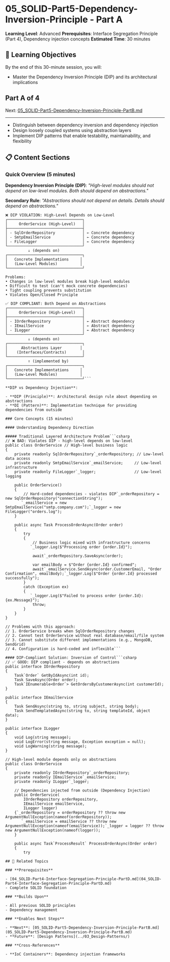 # 05_SOLID-Part5-Dependency-Inversion-Principle - Part A

**Learning Level**: Advanced
**Prerequisites**: Interface Segregation Principle (Part 4), Dependency injection concepts
**Estimated Time**: 30 minutes

## 🎯 Learning Objectives

By the end of this 30-minute session, you will:

- Master the Dependency Inversion Principle (DIP) and its architectural implications

## Part A of 4

Next: [05_SOLID-Part5-Dependency-Inversion-Principle-PartB.md](05_SOLID-Part5-Dependency-Inversion-Principle-PartB.md)

---

- Distinguish between dependency inversion and dependency injection
- Design loosely coupled systems using abstraction layers
- Implement DIP patterns that enable testability, maintainability, and flexibility

## 📋 Content Sections

### Quick Overview (5 minutes)

**Dependency Inversion Principle (DIP)**: *"High-level modules should not depend on low-level modules. Both should depend on abstractions."*

**Secondary Rule**: *"Abstractions should not depend on details. Details should depend on abstractions."*

```text
❌ DIP VIOLATION: High-Level Depends on Low-Level
┌─────────────────────────────────┐
│     OrderService (High-Level)   │
├─────────────────────────────────┤
│ - SqlOrderRepository            │ ← Concrete dependency
│ - SmtpEmailService              │ ← Concrete dependency
│ - FileLogger                    │ ← Concrete dependency
└─────────────────────────────────┘
          ↓ (depends on)
┌─────────────────────────────────┐
│   Concrete Implementations     │
│   (Low-Level Modules)          │
└─────────────────────────────────┘

Problems:
• Changes in low-level modules break high-level modules
• Difficult to test (can't mock concrete dependencies)
• Tight coupling prevents substitution
• Violates Open/Closed Principle

✅ DIP COMPLIANT: Both Depend on Abstractions
┌─────────────────────────────────┐
│     OrderService (High-Level)   │
├─────────────────────────────────┤
│ - IOrderRepository              │ ← Abstract dependency
│ - IEmailService                 │ ← Abstract dependency
│ - ILogger                       │ ← Abstract dependency
└─────────────────────────────────┘
          ↓ (depends on)
┌─────────────────────────────────┐
│      Abstractions Layer        │
│    (Interfaces/Contracts)       │
└─────────────────────────────────┘
          ↑ (implemented by)
┌─────────────────────────────────┐
│   Concrete Implementations     │
│   (Low-Level Modules)          │
└─────────────────────────────────┘```

**DIP vs Dependency Injection**:

- **DIP (Principle)**: Architectural design rule about depending on abstractions
- **DI (Pattern)**: Implementation technique for providing dependencies from outside

### Core Concepts (15 minutes)

#### Understanding Dependency Direction

##### Traditional Layered Architecture Problem```csharp
// ❌ BAD: Violates DIP - high-level depends on low-level
public class OrderService // High-level business logic
{
    private readonly SqlOrderRepository`_orderRepository; // Low-level data access
    private readonly SmtpEmailService`_emailService;     // Low-level infrastructure
    private readonly FileLogger`_logger;                 // Low-level logging

    public OrderService()
    {
        // Hard-coded dependencies - violates DIP`_orderRepository = new SqlOrderRepository("connectionString");
       `_emailService = new SmtpEmailService("smtp.company.com");`_logger = new FileLogger("orders.log");
    }

    public async Task ProcessOrderAsync(Order order)
    {
        try
        {
            // Business logic mixed with infrastructure concerns
           `_logger.Log($"Processing order {order.Id}");

            await`_orderRepository.SaveAsync(order);

            var emailBody = $"Order {order.Id} confirmed";
            await`_emailService.SendAsync(order.CustomerEmail, "Order Confirmation", emailBody);`_logger.Log($"Order {order.Id} processed successfully");
        }
        catch (Exception ex)
        {
           `_logger.Log($"Failed to process order {order.Id}: {ex.Message}");
            throw;
        }
    }
}

// Problems with this approach:
// 1. OrderService breaks when SqlOrderRepository changes
// 2. Cannot test OrderService without real database/email/file system
// 3. Cannot substitute different implementations (e.g., MongoDB, SendGrid)
// 4. Configuration is hard-coded and inflexible```

#### DIP-Compliant Solution: Inversion of Control```csharp
// ✅ GOOD: DIP compliant - depends on abstractions
public interface IOrderRepository
{
    Task`Order` GetByIdAsync(int id);
    Task SaveAsync(Order order);
    Task`IEnumerable<Order`> GetOrdersByCustomerAsync(int customerId);
}

public interface IEmailService
{
    Task SendAsync(string to, string subject, string body);
    Task SendTemplatedAsync(string to, string templateId, object data);
}

public interface ILogger
{
    void Log(string message);
    void LogError(string message, Exception exception = null);
    void LogWarning(string message);
}

// High-level module depends only on abstractions
public class OrderService
{
    private readonly IOrderRepository`_orderRepository;
    private readonly IEmailService`_emailService;
    private readonly ILogger`_logger;

    // Dependencies injected from outside (Dependency Injection)
    public OrderService(
        IOrderRepository orderRepository,
        IEmailService emailService,
        ILogger logger)
    {`_orderRepository = orderRepository ?? throw new ArgumentNullException(nameof(orderRepository));
       `_emailService = emailService ?? throw new ArgumentNullException(nameof(emailService));`_logger = logger ?? throw new ArgumentNullException(nameof(logger));
    }

    public async Task`ProcessResult` ProcessOrderAsync(Order order)
    {
        try

## 🔗 Related Topics

### **Prerequisites**

- [04_SOLID-Part4-Interface-Segregation-Principle-PartD.md](04_SOLID-Part4-Interface-Segregation-Principle-PartD.md)
- Complete SOLID foundation

### **Builds Upon**

- All previous SOLID principles
- Dependency management

### **Enables Next Steps**

- **Next**: [05_SOLID-Part5-Dependency-Inversion-Principle-PartB.md](05_SOLID-Part5-Dependency-Inversion-Principle-PartB.md)
- **Future**: [Design Patterns](../03_Design-Patterns/)

### **Cross-References**

- **IoC Containers**: Dependency injection frameworks
